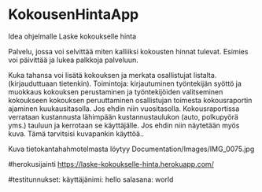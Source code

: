 # KokousenHintaApp
Idea ohjelmalle Laske kokoukselle hinta

Palvelu, jossa voi selvittää miten kalliiksi kokousten hinnat tulevat. Esimies voi päivittää ja lukea palkkoja palveluun. 

Kuka tahansa voi lisätä kokouksen ja merkata osallistujat listalta. (kirjauduttuaan tietenkin). 
Toimintoja: 
kirjautuminen
työntekijän syöttö ja muokkaus
kokouksen perustaminen ja työntekijöiden valitseminen kokoukseen
kokouksen peruuttaminen osallistujan toimesta
kokousraportin ajaminen kuukausitasolla. Jos ehdin niin vuositasolla.
Kokousraportissa verrataan kustannusta lähimpään kustannustaulukon (auto, polkupyörä yms.) tauluun ja kerrotaan se käyttäjälle. Jos ehdin niin näytetään myös kuva. Tämä tarvitsisi kuvapankin käyttöä..

Kuva tietokantahahmotelmasta löytyy 
Documentation/Images/IMG_0075.jpg

#herokusijainti
https://laske-kokoukselle-hinta.herokuapp.com/

#testitunnukset: käyttäjänimi: hello salasana: world

